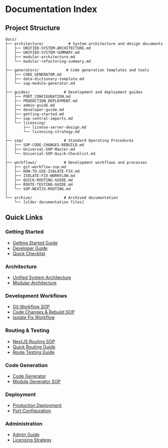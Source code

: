 # Documentation Index

## Project Structure

```
docs/
├── architecture/           # System architecture and design documents
│   ├── UNIFIED-SYSTEM-ARCHITECTURE.md
│   ├── UNIFIED-SYSTEM-SUMMARY.md
│   ├── modular-architecture.md
│   └── modular-refactoring-summary.md
│
├── generators/            # Code generation templates and tools
│   ├── CODE_GENERATOR.md
│   ├── data-dictionary-template.md
│   └── sop-module-generator.md
│
├── guides/               # Development and deployment guides
│   ├── PORT_CONFIGURATION.md
│   ├── PRODUCTION_DEPLOYMENT.md
│   ├── admin-guide.md
│   ├── developer-guide.md
│   ├── getting-started.md
│   ├── sop-central-imports.md
│   └── licensing/
│       ├── license-server-design.md
│       └── licensing-strategy.md
│
├── sop/                  # Standard Operating Procedures
│   ├── SOP-CODE-CHANGES-REBUILD.md
│   ├── Universal-SOP-Master.md
│   └── Universal-SOP-Quick-Checklist.md
│
├── workflows/            # Development workflows and processes
│   ├── git-workflow-sop.md
│   ├── HOW-TO-USE-ISOLATE-FIX.md
│   ├── ISOLATE-FIX-WORKFLOW.md
│   ├── QUICK-ROUTING-GUIDE.md
│   ├── ROUTE-TESTING-GUIDE.md
│   └── SOP-NEXTJS-ROUTING.md
│
└── archive/              # Archived documentation
    └── [older documentation files]
```

## Quick Links

### Getting Started

- [Getting Started Guide](./guides/getting-started.md)
- [Developer Guide](./guides/developer-guide.md)
- [Quick Checklist](./sop/Universal-SOP-Quick-Checklist.md)

### Architecture

- [Unified System Architecture](./architecture/UNIFIED-SYSTEM-ARCHITECTURE.md)
- [Modular Architecture](./architecture/modular-architecture.md)

### Development Workflows

- [Git Workflow SOP](./workflows/git-workflow-sop.md)
- [Code Changes & Rebuild SOP](./sop/SOP-CODE-CHANGES-REBUILD.md)
- [Isolate Fix Workflow](./workflows/ISOLATE-FIX-WORKFLOW.md)

### Routing & Testing

- [NextJS Routing SOP](./workflows/SOP-NEXTJS-ROUTING.md)
- [Quick Routing Guide](./workflows/QUICK-ROUTING-GUIDE.md)
- [Route Testing Guide](./workflows/ROUTE-TESTING-GUIDE.md)

### Code Generation

- [Code Generator](./generators/CODE_GENERATOR.md)
- [Module Generator SOP](./generators/sop-module-generator.md)

### Deployment

- [Production Deployment](./guides/PRODUCTION_DEPLOYMENT.md)
- [Port Configuration](./guides/PORT_CONFIGURATION.md)

### Administration

- [Admin Guide](./guides/admin-guide.md)
- [Licensing Strategy](./guides/licensing/licensing-strategy.md)
